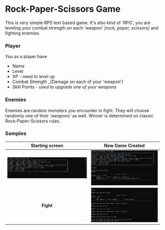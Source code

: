 # Rock-Paper-Scissors Game
This is very simple RPS text based game. It's also kind of 'RPG', you are leveling your combat strength on each 'weapon' _(rock, paper, scissors)_ and fighting enemies.

### Player
You as a player have
- Name
- Level
- XP - need to level up
- Combat Strength _(Damage on each of your 'weapon')
- Skill Points - _used to upgrade one of your weapons_

### Enemies
Enemies are random monsters you encounter in fight. They will choose randomly one of their _'weapons'_ as well. Winner is determined on classic Rock-Paper-Scissors rules.

### Samples
| Starting screen          |  New Game Created |
:-------------------------:|:-------------------------:
<img src="https://github.com/xadam1/rpsGame/blob/master/resources/help.png">  |  <img src="https://github.com/xadam1/rpsGame/blob/master/resources/newGame.png">
**Fight** | <img src="https://github.com/xadam1/rpsGame/blob/master/resources/fight.png">
